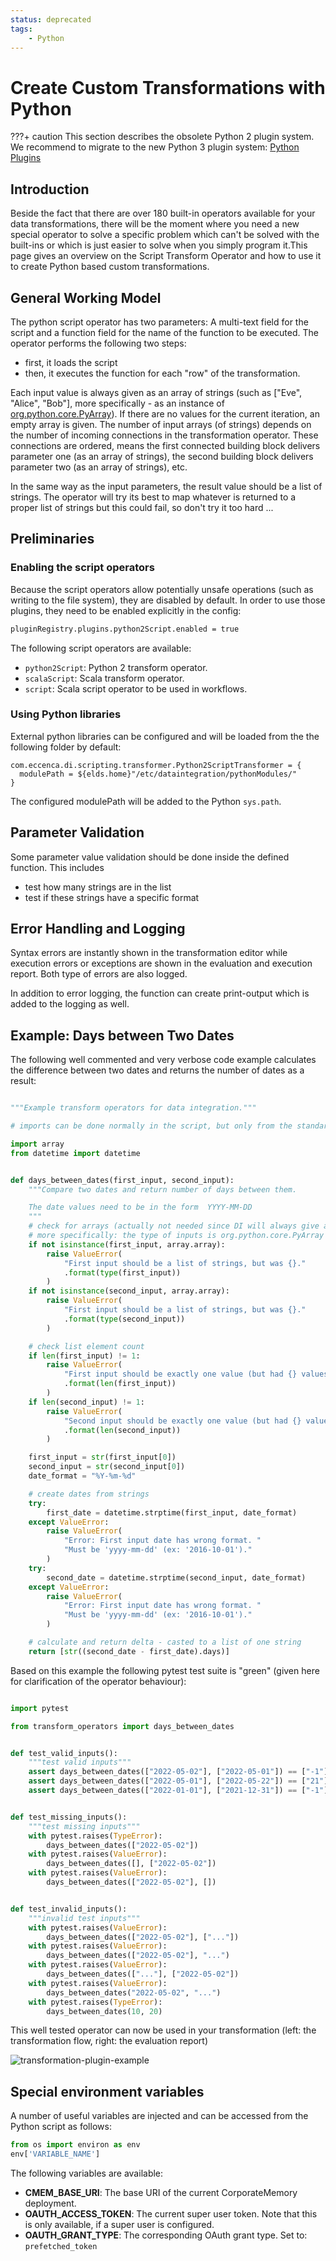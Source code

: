 ```yaml
---
status: deprecated
tags:
    - Python
---
```

# Create Custom Transformations with Python

???+ caution
    This section describes the obsolete Python 2 plugin system. We recommend to migrate to the new Python 3 plugin system: [Python Plugins](../python-plugins/index.md)

## Introduction

Beside the fact that there are over 180 built-in operators available for your data transformations, there will be the moment where you need a new special operator to solve a specific problem which can't be solved with the built-ins or which is just easier to solve when you simply program it.This page gives an overview on the Script Transform Operator and how to use it to create Python based custom transformations.

## General Working Model

The python script operator has two parameters: A multi-text field for the script and a function field for the name of the function to be executed. The operator performs the following two steps:

- first, it loads the script
- then, it executes the function for each "row" of the transformation.

Each input value is always given as an array of strings (such as ["Eve", "Alice", "Bob"], more specifically - as an instance of [org.python.core.PyArray](https://www.javadoc.io/doc/org.python/jython-standalone/2.7-b2/org/python/core/PyArray.html)). If there are no values for the current iteration, an empty array is given. The number of input arrays (of strings) depends on the number of incoming connections in the transformation operator. These connections are ordered, means the first connected building block delivers parameter one (as an array of strings), the second building block delivers parameter two (as an array of strings), etc.

In the same way as the input parameters, the result value should be a list of strings. The operator will try its best to map whatever is returned to a proper list of strings but this could fail, so don't try it too hard ...

## Preliminaries

### Enabling the script operators

Because the script operators allow potentially unsafe operations (such as writing to the file system), they are disabled by default. In order to use those plugins, they need to be enabled explicitly in the config:

```bash
pluginRegistry.plugins.python2Script.enabled = true
```

The following script operators are available:

- `python2Script`: Python 2 transform operator.
- `scalaScript`: Scala transform operator.
- `script`: Scala script operator to be used in workflows.

### Using Python libraries

External python libraries can be configured and will be loaded from the the following folder by default:

```hocow
com.eccenca.di.scripting.transformer.Python2ScriptTransformer = {
  modulePath = ${elds.home}"/etc/dataintegration/pythonModules/"
}
```

The configured modulePath will be added to the Python `sys.path`.

## Parameter Validation

Some parameter value validation should be done inside the defined function. This includes

- test how many strings are in the list
- test if these strings have a specific format

## Error Handling and Logging

Syntax errors are instantly shown in the transformation editor while execution errors or exceptions are shown in the evaluation and execution report. Both type of errors are also logged.

In addition to error logging, the function can create print-output which is added to the logging as well.

## Example: Days between Two Dates

The following well commented and very verbose code example calculates the difference between two dates and returns the number of dates as a result:

```py title="dates_difference.py  " linenums="1"

"""Example transform operators for data integration."""

# imports can be done normally in the script, but only from the standard lib

import array
from datetime import datetime


def days_between_dates(first_input, second_input):
    """Compare two dates and return number of days between them.

    The date values need to be in the form  YYYY-MM-DD
    """
    # check for arrays (actually not needed since DI will always give arrays)
    # more specifically: the type of inputs is org.python.core.PyArray
    if not isinstance(first_input, array.array):
        raise ValueError(
            "First input should be a list of strings, but was {}."
            .format(type(first_input))
        )
    if not isinstance(second_input, array.array):
        raise ValueError(
            "First input should be a list of strings, but was {}."
            .format(type(second_input))
        )

    # check list element count
    if len(first_input) != 1:
        raise ValueError(
            "First input should be exactly one value (but had {} values)"
            .format(len(first_input))
        )
    if len(second_input) != 1:
        raise ValueError(
            "Second input should be exactly one value (but had {} values)"
            .format(len(second_input))
        )

    first_input = str(first_input[0])
    second_input = str(second_input[0])
    date_format = "%Y-%m-%d"

    # create dates from strings
    try:
        first_date = datetime.strptime(first_input, date_format)
    except ValueError:
        raise ValueError(
            "Error: First input date has wrong format. "
            "Must be 'yyyy-mm-dd' (ex: '2016-10-01')."
        )
    try:
        second_date = datetime.strptime(second_input, date_format)
    except ValueError:
        raise ValueError(
            "Error: First input date has wrong format. "
            "Must be 'yyyy-mm-dd' (ex: '2016-10-01')."
        )

    # calculate and return delta - casted to a list of one string
    return [str((second_date - first_date).days)]

```

Based on this example the following pytest test suite is "green" (given here for clarification of the operator behaviour):

```py title="test_dates_difference.py  " linenums="1"

import pytest

from transform_operators import days_between_dates


def test_valid_inputs():
    """test valid inputs"""
    assert days_between_dates(["2022-05-02"], ["2022-05-01"]) == ["-1"]
    assert days_between_dates(["2022-05-01"], ["2022-05-22"]) == ["21"]
    assert days_between_dates(["2022-01-01"], ["2021-12-31"]) == ["-1"]


def test_missing_inputs():
    """test missing inputs"""
    with pytest.raises(TypeError):
        days_between_dates(["2022-05-02"])
    with pytest.raises(ValueError):
        days_between_dates([], ["2022-05-02"])
    with pytest.raises(ValueError):
        days_between_dates(["2022-05-02"], [])


def test_invalid_inputs():
    """invalid test inputs"""
    with pytest.raises(ValueError):
        days_between_dates(["2022-05-02"], ["..."])
    with pytest.raises(ValueError):
        days_between_dates(["2022-05-02"], "...")
    with pytest.raises(ValueError):
        days_between_dates(["..."], ["2022-05-02"])
    with pytest.raises(ValueError):
        days_between_dates("2022-05-02", "...")
    with pytest.raises(TypeError):
        days_between_dates(10, 20)
```

This well tested operator can now be used in your transformation (left: the transformation flow, right: the evaluation report)

![transformation-plugin-example](21-1-PythonOperatorExample.png)

## Special environment variables

A number of useful variables are injected and can be accessed from the Python script as follows:

```py title="example_inject_env.py  " linenums="1"
from os import environ as env
env['VARIABLE_NAME']
```

The following variables are available:

- **CMEM_BASE_URI**: The base URI of the current CorporateMemory deployment.
- **OAUTH_ACCESS_TOKEN**: The current super user token. Note that this is only available, if a super user is configured.
- **OAUTH_GRANT_TYPE**: The corresponding OAuth grant type. Set to: `prefetched_token`

